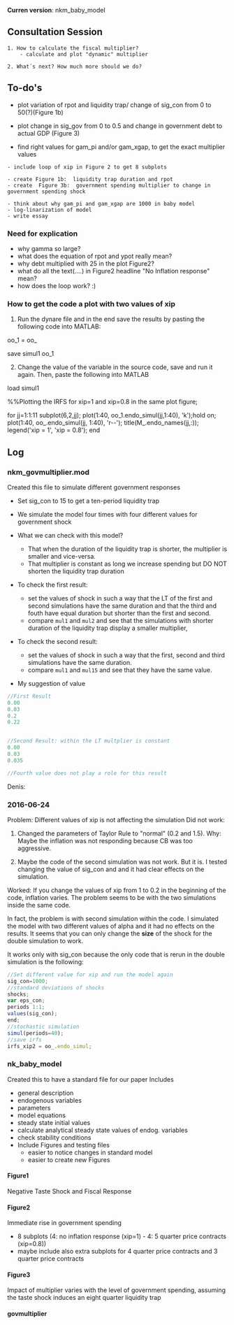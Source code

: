 **Curren version**: nkm_baby_model


## Consultation Session
````
1. How to calculate the fiscal multiplier?
	- calculate and plot "dynamic" multiplier

2. What´s next? How much more should we do?

````

## To-do's

- plot variation of rpot and liquidity trap/ change of sig_con from 0 to 50(?)(Figure 1b)
- plot change in sig_gov from 0 to 0.5 and change in government debt to actual GDP (Figure 3)

- find right values for gam_pi and/or gam_xgap, to get the exact multiplier values






````
- include loop of xip in Figure 2 to get 8 subplots

- create Figure 1b:  liquidity trap duration and rpot
- create  Figure 3b:  government spending multiplier to change in government spending shock

- think about why gam_pi and gam_xgap are 1000 in baby model
- log-linarization of model
- write essay
````

### Need for explication

- why gamma so large?
- what does the equation of rpot and ypot really mean?
- why debt multiplied with 25 in the plot Figure2?
- what do all the text(....) in Figure2 headline "No Inflation response" mean?
- how does the loop work? :)

### How to get the code a plot with two values of xip


1. Run the dynare file and in the end save the results by pasting the following code into MATLAB:

oo_1 = oo_

save simul1 oo_1


2. Change the value of the variable in the source code, save and run it again. Then, paste the following into MATLAB

load simul1

%%Plotting the IRFS for xip=1 and xip=0.8 in the same plot
figure;

for jj=1:1:11
subplot(6,2,jj);
plot(1:40, oo_1.endo_simul(jj,1:40), 'k');hold on;
plot(1:40, oo_.endo_simul(jj, 1:40), 'r--');
title(M_.endo_names(jj,:));
legend('xip = 1', 'xip = 0.8');
end



## Log

### nkm_govmultiplier.mod
Created this file to simulate different government responses

- Set sig_con to 15 to get a ten-period liquidity trap
- We simulate the model four times with four different values for government shock
- What we can check with this model?
	- That when the duration of the liquidity trap is shorter, the multiplier is smaller and vice-versa.
	- That multiplier is constant as long we increase spending but DO NOT shorten the liquidity trap duration
- To check the first result:
	- set the values of shock in such a way that the LT of the first and second simulations have the same duration and that the third and fouth have equal duration but shorter than the first and second.
	- compare `mul1` and `mul2` and see that  the simulations with shorter duration of the liquidity trap display a smaller multiplier,
-  To check the second result:
	- set the values of shock in such a way that the first, second and third simulations have the same duration.
	- compare `mul1` and `mul15` and see that they have the same value.  

- My suggestion of value
```js
//First Result
0.00
0.03
0.2
0.22


//Second Result: within the LT multplier is constant
0.00
0.03
0.035

//Fourth value does not play a role for this result

```

Denis:
### 2016-06-24
Problem: Different values of xip is not affecting the simulation
Did not work:

1. Changed the parameters of Taylor Rule to "normal" (0.2 and 1.5). Why: Maybe the inflation was not responding because CB was too aggressive.

2. Maybe the code of the second simulation was not work. But it is. I tested changing the value of sig_con and and it had clear effects on the simulation.

Worked: If you change the values of xip from 1 to 0.2 in the beginning of the code, inflation varies. The problem seems to be with the two simulations inside the same code.

In fact, the problem is with second simulation within the code. I simulated the model with two different values of alpha and it had no effects on the results. It seems that you can only change the __size__ of the shock for the double simulation to work.


It works only with sig_con because the only code that is rerun in the double simulation is the following:


``` js
//Set different value for xip and run the model again
sig_con=1000;
//standard deviations of shocks
shocks;
var eps_con;
periods 1:1;
values(sig_con);
end;
//stochastic simulation
simul(periods=40);
//save irfs
irfs_xip2 = oo_.endo_simul;
```

### nk_baby_model
Created this to have a standard file for our paper
Includes
- general description
- endogenous variables
- parameters
- model equations
- steady state initial values
- calculate analytical steady state values of endog. variables
- check stability conditions
- Include Figures and testing files
	- easier to notice changes in standard model
	- easier to create new Figures

#### Figure1
Negative Taste Shock and Fiscal Response

#### Figure2
Immediate rise in government spending
- 8 subplots (4: no inflation response (xip=1) - 4: 5 quarter price contracts (xip=0.8))
- maybe include also extra subplots for 4 quarter price contracts and 3 quarter price contracts

#### Figure3
Impact of multiplier varies with the level of government spending, assuming the taste shock induces an eight quarter liquidity trap

#### govmultiplier
